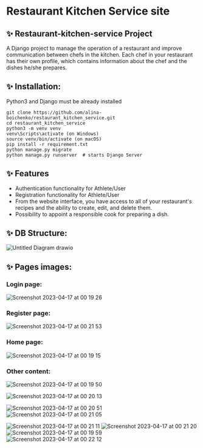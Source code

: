 # Restaurant Kitchen Service site

## ✨ Restaurant-kitchen-service Project

A Django project to manage the operation of a restaurant and improve communication between chefs in the kitchen.
Each chef in your restaurant has their own profile, which contains information about the chef and the dishes he/she prepares. 

## ✨ Installation:

Python3 and Django must be already installed

```shell
git clone https://github.com/alina-boichenko/restaurant_kitchen_service.git
cd restaurant_kitchen_service
python3 -m venv venv
venv\Scripts\activate (on Windows)
source venv/bin/activate (on macOS)
pip install -r requirement.txt
python manage.py migrate
python manage.py runserver  # starts Django Server
```

## ✨ Features
* Authentication functionality for Athlete/User
* Registration functionality for Athlete/User
* From the website interface, you have access to all of your restaurant's recipes and the ability to create, edit, and delete them.
* Possibility to appoint a responsible cook for preparing a dish.

## ✨ DB Structure:

![Untitled Diagram drawio](https://user-images.githubusercontent.com/116642541/232430320-61d75d2d-8d5b-4362-b327-f10e66b2c332.png)

## ✨ Pages images:
### Login page:
![Screenshot 2023-04-17 at 00 19 26](https://user-images.githubusercontent.com/116642541/232430678-6cac45f1-a11d-41a1-bac5-980879cb9916.png)

### Register page:
![Screenshot 2023-04-17 at 00 21 53](https://user-images.githubusercontent.com/116642541/232430823-7b7d7529-c8d3-4249-bfae-36d9f2e47af7.png)

### Home page:
![Screenshot 2023-04-17 at 00 19 15](https://user-images.githubusercontent.com/116642541/232422662-b6a0be43-6872-4ab5-98f4-38764cf2ae76.png)

### Other content:

![Screenshot 2023-04-17 at 00 19 50](https://user-images.githubusercontent.com/116642541/232431368-76e8068b-614d-4899-8e57-286d04944cdb.png)

![Screenshot 2023-04-17 at 00 20 13](https://user-images.githubusercontent.com/116642541/232431411-06f2f312-e1bc-493b-b6bc-b87daf03d9d3.png)

![Screenshot 2023-04-17 at 00 20 51](https://user-images.githubusercontent.com/116642541/232431457-0c6a8cb9-093f-4946-a92f-6032f0fab561.png)
![Screenshot 2023-04-17 at 00 21 05](https://user-images.githubusercontent.com/116642541/232431484-c7413e22-a473-49f1-bcfc-12c7d374a508.png)

![Screenshot 2023-04-17 at 00 21 11](https://user-images.githubusercontent.com/116642541/232431527-e6ca4c7e-eb22-4b2c-9036-eb618bd0561d.png)
![Screenshot 2023-04-17 at 00 21 20](https://user-images.githubusercontent.com/116642541/232431564-5e96eca8-965e-460f-8a6d-1f75e97ff162.png)
![Screenshot 2023-04-17 at 00 19 59](https://user-images.githubusercontent.com/116642541/232431632-f03674f3-634a-4d1c-9741-984771af7b82.png)
![Screenshot 2023-04-17 at 00 22 12](https://user-images.githubusercontent.com/116642541/232431663-0cce7d2b-5c64-45bc-9430-684851645ef9.png)
